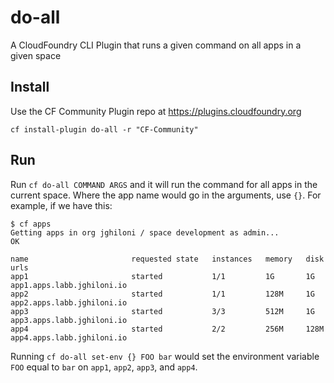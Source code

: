# do-all
A CloudFoundry CLI Plugin that runs a given command on all apps in a given space

## Install

Use the CF Community Plugin repo at https://plugins.cloudfoundry.org

`cf install-plugin do-all -r "CF-Community"`

## Run

Run `cf do-all COMMAND ARGS` and it will run the command for all apps in the current space. 
Where the app name would go in the arguments, use `{}`. For example, if we have this:

```
$ cf apps
Getting apps in org jghiloni / space development as admin...
OK

name                       requested state   instances   memory   disk   urls
app1                       started           1/1         1G       1G     app1.apps.labb.jghiloni.io
app2                       started           1/1         128M     1G     app2.apps.labb.jghiloni.io
app3                       started           3/3         512M     1G     app3.apps.labb.jghiloni.io
app4                       started           2/2         256M     128M   app4.apps.labb.jghiloni.io
```

Running `cf do-all set-env {} FOO bar` would set the environment variable `FOO` equal to `bar` on `app1`, `app2`, `app3`,
and `app4`.
